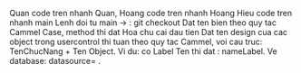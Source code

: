 Quan code tren nhanh Quan, Hoang code tren nhanh Hoang
Hieu code tren nhanh main
Lenh doi tu main -> <Nhanh>: git checkout <Ten Nhanh>
Dat ten bien theo quy tac Cammel Case, method thi dat Hoa chu cai dau tien
Dat ten design cua cac object trong usercontrol thi tuan theo quy tac Cammel, voi cau truc: TenChucNang + Ten Object. Vi du: co Label Ten thi dat : nameLabel.
Ve database: datasource= . 
